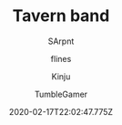 ---
title: 'Tavern band'
author:
  - SArpnt
  - flines
  - Kinju
  - TumbleGamer
description: >-
  Makes the instruments in the tavern functional.
date: 2020-02-17T22:02:47.775Z
buttons:
- type: 1
  name: Source
  href: 'https://github.com/boxcritters/project-sarpnt'
disclaimer: Project archived, planned to be restarted eventually.
---